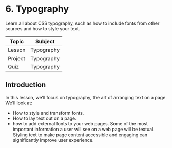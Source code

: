 # 6. Typography
Learn all about CSS typography, such as how to include fonts from other sources and how to style your text.

| Topic  |  Subject  |
| ------------------- | ------------------- |
|  Lesson  |  Typography  |
|  Project |  Typography |
|  Quiz  |  Typography |

## Introduction 
In this lesson, we’ll focus on typography, the art of arranging text on a page. We’ll look at:
- How to style and transform fonts.
- How to lay text out on a page.
- how to add external fonts to your web pages.
Some of the most important information a user will see on a web page will be textual. Styling text to make page content accessible and engaging can significantly improve user experience.